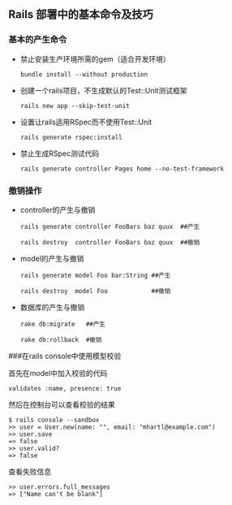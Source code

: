 Rails 部署中的基本命令及技巧
----

### 基本的产生命令

- 禁止安装生产环境所需的gem（适合开发环境）

    `bundle install --without production `

- 创建一个rails项目，不生成默认的Test::Unit测试框架

    `rails new app --skip-test-unit`

- 设置让rails适用RSpec而不使用Test::Unit
    
    `rails generate rspec:install`

- 禁止生成RSpec测试代码

    `rails generate controller Pages home --no-test-framework`

### 撤销操作

- controller的产生与撤销
    
    `rails generate controller FooBars baz quux  ##产生`

    `rails destroy  controller FooBars baz quux  ##撤销`

- model的产生与撤销

   `rails generate model Foo bar:String ##产生`
   
   `rails destroy  model Foo            ##撤销`

- 数据库的产生与撤销
    
   `rake db:migrate   ##产生`
    
   `rake db:rollback  #撤销`

###在rails console中使用模型校验

首先在model中加入校验的代码

`validates :name, presence: true`

然后在控制台可以查看校验的结果

```
$ rails console --sandbox
>> user = User.new(name: "", email: "mhartl@example.com")
>> user.save
=> false
>> user.valid?
=> false
```
查看失败信息

```
>> user.errors.full_messages
=> ["Name can't be blank"]
```


